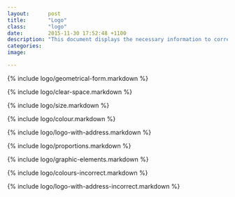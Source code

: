 ```yaml
---
layout:      post
title:       "Logo"
class:       "logo"
date:        2015-11-30 17:52:48 +1100
description: "This document displays the necessary information to correctly disply the BVN logo."
categories:
image:

---
```


{% include logo/geometrical-form.markdown %}

{% include logo/clear-space.markdown %}

{% include logo/size.markdown %}

{% include logo/colour.markdown %}

{% include logo/logo-with-address.markdown %}

{% include logo/proportions.markdown %}

{% include logo/graphic-elements.markdown %}

{% include logo/colours-incorrect.markdown %}

{% include logo/logo-with-address-incorrect.markdown %}

